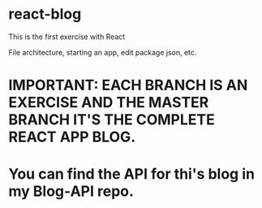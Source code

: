 # react-blog
This is the first exercise with React

File architecture, starting an app, edit package json, etc. 

<H1>IMPORTANT: EACH BRANCH IS AN EXERCISE AND THE MASTER BRANCH IT'S THE COMPLETE REACT APP BLOG. <H1>
  
  You can find the API for thi's blog in my Blog-API repo. 
